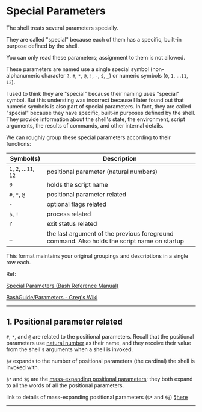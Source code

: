 # Special Parameters

The shell treats several parameters specially.

They are called "special" because each of them has a specific, built-in purpose defined by the shell.

You can only read these parameters; assignment to them is not allowed.

These parameters are named use a single special symbol (non-alphanumeric character `?`, `#`, `*`, `@`, `!`, `-`, `$`, `_`) or numeric symbols (`0`, `1`, ...`11`, `12`).

I used to think they are "special" because their naming uses "special" symbol. But this understing was incorrect because I later found out that numeric symbols is also part of special parameters. In fact, they are called "special" because they have specific, built-in purposes defined by the shell. They provide information about the shell's state, the environment, script arguments, the results of commands, and other internal details.

We can roughly group these special parameters according to their functions:

| Symbol(s)              | Description                                                                 |
|------------------------|------------------------------------------------------------------------------|
| `1`, `2`, ...`11`, `12` | positional parameter (natural numbers)                                       |
| `0`                    | holds the script name                                                        |
| `#`, `*`, `@`          | positional parameter related                                                 |
| `-`                    | optional flags related                                                       |
| `$`, `!`               | process related                                                              |
| `?`                    | exit status related                                                          |
| `_`                    | the last argument of the previous foreground command. Also holds the script name on startup |

This format maintains your original groupings and descriptions in a single row each.

Ref: 

[Special Parameters (Bash Reference Manual)](https://www.gnu.org/software/bash/manual/html_node/Special-Parameters.html#Special-Parameters) 

[BashGuide/Parameters - Greg's Wiki](https://mywiki.wooledge.org/BashGuide/Parameters) 



---



## 1. Positional parameter related

`#`, `*`, and `@` are related to the positional parameters. Recall that the positional parameters use  [natural number](https://en.wikipedia.org/wiki/Natural_number) as their name, and they receive their value from the shell's arguments when a shell is invoked.

`$#` expands to the number of positional parameters (the cardinal) the shell is invoked with.

`$*` and `$@` are the [mass-expanding positional parameters](https://web.archive.org/web/20230403055152/https://wiki.bash-hackers.org/scripting/posparams#mass_usage); they both expand to all the words of all the positional parameters. 

link to details of mass-expanding positional parameters (`$*` and `$@`) [§here](./mass-expanding-positional-parameters/README.md) 


---


